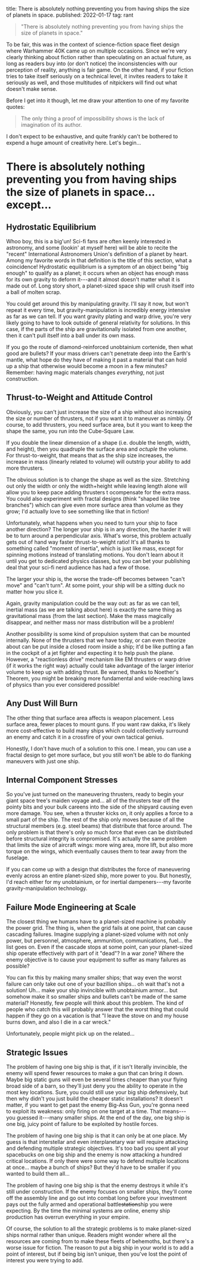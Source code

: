 title: There is absolutely nothing preventing you from having ships the size of planets in space.
published: 2022-01-17
tag: rant

  > "There is absolutely nothing preventing you from having ships the size of planets in space."

To be fair, this was in the context of science-fiction space fleet design where Warhammer 40K came up on multiple occasions.
Since we're very clearly thinking about fiction rather than speculating on an actual future, as long as readers buy into (or don't notice) the inconsistencies with our perception of reality, anything is fair game.
On the other hand, if your fiction tries to take itself seriously on a technical level, it invites readers to take it seriously as well, and those multitudes of nitpickers will find out what doesn't make sense.

Before I get into it though, let me draw your attention to one of my favorite quotes:

  > The only thing a proof of impossibility shows is the lack of imagination of its author.

I don't expect to be exhaustive, and quite frankly can't be bothered to expend a huge amount of creativity here.
Let's begin...

# There is absolutely nothing preventing you from having ships the size of planets in space... except...

## Hydrostatic Equilibrium

Whoo boy, this is a big'un!
Sci-fi fans are often keenly interested in astronomy, and some (lookin' at myself here) will be able to recite the "recent" International Astronomers Union's definition of a planet by heart.
Among my favorite words in that definition is the title of this section, what a coincidence!
Hydrostatic equilibrium is a symptom of an object being "big enough" to qualify as a planet; it occurs when an object has enough mass for its own gravity to deform it---and it almost doesn't matter what it is made out of.
Long story short, a planet-sized space ship will crush itself into a ball of molten scrap.

You could get around this by manipulating gravity.
I'll say it now, but won't repeat it every time, but gravity-manipulation is incredibly energy intensive as far as we can tell.
If you want gravity plating and warp drive, you're very likely going to have to look outside of general relativity for solutions.
In this case, if the parts of the ship are gravitationally isolated from one another, then it can't pull itself into a ball under its own mass.

If you go the route of diamond-reinforced unobtainium cortenide, then what good are bullets?
If your mass drivers can't penetrate deep into the Earth's mantle, what hope do they have of making it past a material that can hold up a ship that otherwise would become a moon in a few minutes?
Remember: having magic materials changes _everything_, not just construction.

## Thrust-to-Weight and Attitude Control

Obviously, you can't just increase the size of a ship without also increasing the size or number of thrusters, not if you want it to maneuver as nimbly.
Of course, to add thrusters, you need surface area, but it you want to keep the shape the same, you run into the Cube-Square Law.

If you double the linear dimension of a shape (i.e. double the length, width, and height), then you quadruple the surface area and _octuple_ the volume.
For thrust-to-weight, that means that as the ship size increases, the increase in mass (linearly related to volume) will outstrip your ability to add more thrusters.

The obvious solution is to change the shape as well as the size.
Stretching out only the width or only the width+height while leaving length alone will allow you to keep pace adding thrusters t ocompensate for the extra mass.
You could also experiment with fractal designs (think "shaped like tree branches") which can give even more surface area than volume as they grow; I'd actually love to see something like that in fiction!

Unfortunately, what happens when you need to turn your ship to face another direction?
The longer your ship is in any direction, the harder it will be to turn around a perpendicular axis.
What's worse, this problem actually gets out of hand way faster thrust-to-weight ratio!
It's all thanks to something called "moment of inertia", which is just like mass, except for spinning motions instead of translating motions.
You don't learn about it until you get to dedicated physics classes, but you can bet your publishing deal that your sci-fi nerd audience has had a few of those.

The larger your ship is, the worse the trade-off becomes between "can't move" and "can't turn".
At some point, your ship will be a sitting duck no matter how you slice it.

Again, gravity manipulation could be the way out: as far as we can tell, inertial mass (as we are talking about here) is exactly the same thing as gravitational mass (from the last section).
Make the mass magically disappear, and neither mass nor mass distribution will be a problem!

Another possibility is some kind of propulsion system that can be mounted internally.
None of the thrusters that we have today, or can even theorize about can be put inside a closed room inside a ship; it'd be like putting a fan in the cockpit of a jet fighter and expecting it to help push the plane.
However, a "reactionless drive" mechanism like EM thrusters or warp drive (if it works the right way) actually could take advantage of the larger interior volume to keep up with adding thrust.
Be warned, thanks to Noether's Theorem, you might be breaking more fundamental and wide-reaching laws of physics than you ever considered possible!

## Any Dust Will Burn

The other thing that surface area affects is weapon placement.
Less surface area, fewer places to mount guns.
If you want raw dakka, it's likely more cost-effective to build many ships which could collectively surround an enemy and catch it in a crossfire of your own tactical genius.

Honestly, I don't have much of a solution to this one.
I mean, you can use a fractal design to get more surface, but you still won't be able to do flanking maneuvers with just one ship.

## Internal Component Stresses

So you've just turned on the maneuvering thrusters, ready to begin your giant space tree's maiden voyage and...
  all of the thrusters tear off the pointy bits and your bulk careens into the side of the shipyard causing even more damage.
You see, when a thruster kicks on, it only applies a force to a small part of the ship.
The rest of the ship only moves because of all the structural members (e.g. steel beams) that distribute that force around.
The only problem is that there's only so much force that even can be distributed before structural integrity is compromised.
It's actually the same problem that limits the size of aircraft wings:
  more wing area, more lift, but also more torque on the wings, which eventually causes them to tear away from the fuselage.

If you can come up with a design that distributes the force of maneuvering evenly across an entire planet-sized ship, more power to you.
But honestly, I'd reach either for my unobtainium, or for inertial dampeners---my favorite gravity-manipulation technology.

## Failure Mode Engineering at Scale

The closest thing we humans have to a planet-sized machine is probably the power grid.
The thing is, when the grid fails at one point, that can cause cascading failures.
Imagine supplying a planet-sized volume with not only power, but personnel, atmosphere, ammunition, communications, fuel... the list goes on.
Even if the cascade stops at some point, can your planet-sized ship operate effectively with part of it "dead"?
In a war zone?
Where the enemy objective is to cause your equipment to suffer as many failures as possible?

You can fix this by making many smaller ships; that way even the worst failure can only take out one of your bazillion ships... oh wait that's not a solution!
Uh... make your ship invincible with unobtainium armor... but somehow make it so smaller ships and bullets can't be made of the same material?
Honestly, few people will think about this problem.
The kind of people who catch this will probably answer that the worst thing that could happen if they go on a vacation is that "I leave the stove on and my house burns down, and also I die in a car wreck."

Unfortunately, people might pick up on the related...

## Strategic Issues

The problem of having one big ship is that, if it isn't literally invincible, the enemy will spend fewer resources to make a gun that can bring it down.
Maybe big static guns will even be several times cheaper than your flying broad side of a barn, so they'll just deny you the ability to operate in the most key locations.
Sure, you could still use your big ship defensively, but then why didn't you just build the cheaper static installations?
It doesn't matter, if you want to get past the enemy Big-Ass Gun, you're gonna need to exploit its weakness: only firing on one target at a time.
That means---you guessed it---many smaller ships.
At the end of the day, one big ship is one big, juicy point of failure to be exploited by hostile forces.

The problem of having one big ship is that it can only be at one place.
My guess is that interstellar and even interplanetary war will require attacking and defending multiple strategic objectives.
It's too bad you spent all your spacebucks on one big ship and the enemy is now attacking a hundred critical locations.
If only there were some way to defend multiple locations at once... maybe a bunch of ships? But they'd have to be smaller if you wanted to build them all...

The problem of having one big ship is that the enemy destroys it while it's still under construction.
If the enemy focuses on smaller ships, they'll come off the assembly line and go out into combat long before your investment pays out the fully armed and operational battle<del>station</del>ship you were expecting.
By the time the minimal systems are online, enemy ship production has overrun everything in your empire.

Of course, the solution to all the strategic problems is to make planet-sized ships normal rather than unique.
Readers might wonder where all the resources are coming from to make these fleets of behemoths, but there's a worse issue for fiction.
The reason to put a big ship in your world is to add a point of interest, but if being big isn't unique, then you've lost the point of interest you were trying to add.
